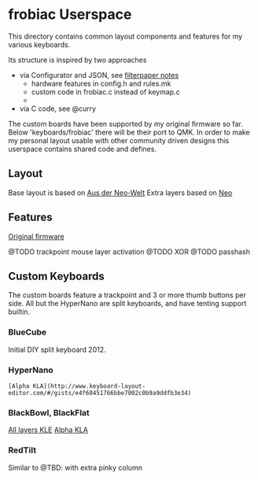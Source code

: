 # frobiac Userspace

This directory contains common layout components and features for my various keyboards.

Its structure is inspired by two approaches
* via Configurator and JSON, see [filterpaper notes](https://filterpaper.github.io/qmk/userspace.html)
    - hardware features in config.h and rules.mk
    - custom code in frobiac.c instead of keymap.c
    -
* via C code, see @curry

The custom boards have been supported by my original firmware so far.
Below 'keyboards/frobiac' there will be their port to QMK.
In order to make my personal layout usable with other community driven designs
this userspace contains shared code and defines.

## Layout

Base layout is based on [Aus der Neo-Welt](http://www.adnw.de/index.php?n=Main.HomePage)
Extra layers based on [Neo](https://www.neo-layout.org)


## Features
[Original firmware](https://github.com/frobiac/adnw)

@TODO trackpoint mouse layer activation
@TODO XOR
@TODO passhash

## Custom Keyboards

The custom boards feature a trackpoint and 3 or more thumb buttons per side.
All but the HyperNano are split keyboards, and have tenting support builtin.


### BlueCube
Initial DIY split keyboard 2012.

### HyperNano

    [Alpha KLA](http://www.keyboard-layout-editor.com/#/gists/e4f60451766bbe7002c0b9a9ddfb3e34)

### BlackBowl, BlackFlat
[All layers KLE](http://www.keyboard-layout-editor.com/#/gists/803f3a35b9c16a178386ecab1888d419)
[Alpha KLA](http://www.keyboard-layout-editor.com/#/gists/6a6ec84d59fc346effbe894af159eabd)

### RedTilt

Similar to
@TBD: with extra pinky column



